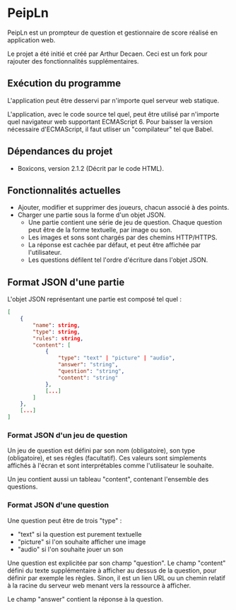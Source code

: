 # PeipLn

PeipLn est un prompteur de question et gestionnaire de score réalisé en application web.

Le projet a été initié et créé par Arthur Decaen. Ceci est un fork pour rajouter des fonctionnalités supplémentaires.

## Exécution du programme

L'application peut être desservi par n'importe quel serveur web statique.

L'application, avec le code source tel quel, peut être utilisé par n'importe quel navigateur web supportant ECMAScript 6. Pour baisser la version nécessaire d'ECMAScript, il faut utliser un "compilateur" tel que Babel.

## Dépendances du projet

* Boxicons, version 2.1.2 (Décrit par le code HTML).

## Fonctionnalités actuelles

* Ajouter, modifier et supprimer des joueurs, chacun associé à des points.
* Charger une partie sous la forme d'un objet JSON.
    * Une partie contient une série de jeu de question. Chaque question peut être de la forme textuelle, par image ou son.
    * Les images et sons sont chargés par des chemins HTTP/HTTPS.
    * La réponse est cachée par défaut, et peut être affichée par l'utilisateur.
    * Les questions défilent tel l'ordre d'écriture dans l'objet JSON.

## Format JSON d'une partie

L'objet JSON représentant une partie est composé tel quel :

```json
[
    {
        "name": string,
        "type": string,
        "rules": string,
        "content": [
            {
                "type": "text" | "picture" | "audio",
                "answer": "string",
                "question": "string",
                "content": "string"
            },
            [...]
        ]
    },
    [...]
]
```

### Format JSON d'un jeu de question

Un jeu de question est défini par son nom (obligatoire), son type (obligatoire), et ses régles (facultatif). Ces valeurs sont simplements affichés à l'écran et sont interprétables comme l'utilisateur le souhaite.

Un jeu contient aussi un tableau "content", contenant l'ensemble des questions.

### Format JSON d'une question

Une question peut être de trois "type" :

* "text" si la question est purement textuelle
* "picture" si l'on souhaite afficher une image
* "audio" si l'on souhaite jouer un son

Une question est explicitée par son champ "question". Le champ "content" défini du texte supplémentaire à afficher au dessus de la question, pour définir par exemple les règles. Sinon, il est un lien URL ou un chemin relatif à la racine du serveur web menant vers la ressource à afficher.

Le champ "answer" contient la réponse à la question.